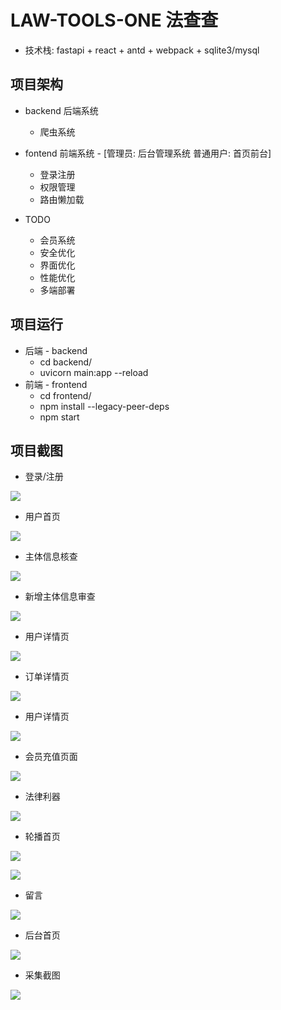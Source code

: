 # LAW-TOOLS-ONE 法查查 

* 技术栈: fastapi + react + antd + webpack + sqlite3/mysql

## 项目架构

*  backend 后端系统

    * 爬虫系统

*  fontend 前端系统 - [管理员: 后台管理系统 普通用户: 首页前台]

    * 登录注册
    * 权限管理
    * 路由懒加载

* TODO
    * 会员系统
    * 安全优化 
    * 界面优化
    * 性能优化
    * 多端部署


## 项目运行

* 后端 - backend
    * cd backend/
    * uvicorn main:app --reload
* 前端 - frontend
    * cd frontend/
    * npm install --legacy-peer-deps
    * npm start

## 项目截图

* 登录/注册

![](./doc/images/login_register.png)


* 用户首页

![](./doc/images/user-index-update.png)


* 主体信息核查

![](./doc/images/subject-info-check.png)

* 新增主体信息审查

![](./doc/images/subject-info-check-add.png)

* 用户详情页

![](./doc/images/user_info.png)


* 订单详情页

![](./doc/images/order_info.png)

* 用户详情页

![](./doc/images/usage_detail.png)

* 会员充值页面

![](./doc/images/user-vip.png)

* 法律利器

![](./doc/images/law-tools.png)


* 轮播首页

![](./doc/images/main-page-1.png)

![](./doc/images/main-page-2.png)

* 留言

![](./doc/images/comment.png)

* 后台首页

![](./doc/images/admin_index.png)

* 采集截图

![](./doc/images/snapshot_demo_1.png)
